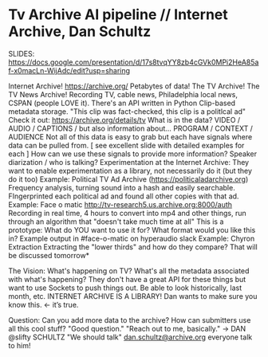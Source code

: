 # Tv Archive AI pipeline // Internet Archive, Dan Schultz



SLIDES: https://docs.google.com/presentation/d/17s8tvqYY8zb4cGVk0MPi2HeA85af-x0macLn-WijAdc/edit?usp=sharing

Internet Archive! https://archive.org/
Petabytes of data! The TV Archive! The TV News Archive!
Recording TV, cable news, Philadelphia local news, CSPAN (people LOVE it).
There's an API written in Python 
Clip-based metadata storage. "This clip was fact-checked, this clip is a politlcal ad"
Check it out: https://archive.org/details/tv
What is in the data? VIDEO / AUDIO / CAPTIONS / but also information about… PROGRAM / CONTEXT / AUDIENCE
Not all of this data is easy to grab but each have signals where data can be pulled from. 
[ see excellent slide with detailed examples for each ]
How can we use these signals to provide more information?
Speaker diarization / who is talking?
Experimentation at the Internet Archive:
They want to enable experimentation as a library, not necessarily do it (but they do it too)
Example: Political TV Ad Archive (https://politicaladarchive.org)
Frequency analysis, turning sound into a hash and easily searchable. FIngerprinted each political ad and found all other copies with that ad.
Example: Face o matic http://tv-research5.us.archive.org:8000/auth
Recording in real time, 4 hours to convert into mp4 and other things, run through an algorithm that "doesn't take much time at all" 
This is a prototype: What do YOU want to use it for? What format would you like this in?
Example output in #face-o-matic on hyperaudio slack
Example: Chyron Extraction Extracting the "lower thirds" and how do they compare? That will be discussed tomorrow*

The Vision: What's happening on TV? What's all the metadata associated with what's happening? They don't have a great API for these things but want to use Sockets to push things out.
Be able to look historically, last month, etc.
INTERNET ARCHIVE IS A LIBRARY! Dan wants to make sure you know this. ← it’s true.

Question: 
Can you add more data to the archive? How can submitters use all this cool stuff?
"Good question." 
"Reach out to me, basically." → DAN @slifty SCHULTZ 
"We should talk" dan.schultz@archive.org everyone talk to him!